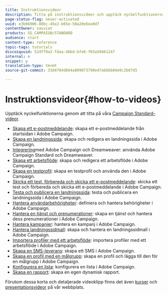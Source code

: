 ```yaml
---
title: Instruktionsvideor
description: Titta på instruktionsvideor och upptäck nyckelfunktionerna i Adobe Campaign.
page-status-flag: never-activated
uuid: e3b66906-80bc-45e2-b65e-50a20e6ea0d7
contentOwner: sauviat
products: SG_CAMPAIGN/STANDARD
audience: start
content-type: reference
topic-tags: tutorials
discoiquuid: 524ff9a2-fdaa-46bd-bfe6-f03a50461247
internal: n
snippet: y
translation-type: tm+mt
source-git-commit: 33d4704d664a809073790e47ab6bb84e9c2b07d5

---
```



# Instruktionsvideor{#how-to-videos}

Upptäck nyckelfunktionerna genom att titta på våra [Campaign Standard-videor](https://docs.adobe.com/content/help/en/campaign-learn/campaign-standard-tutorials/overview.html).

* [Skapa ett e-postmeddelande](https://video.tv.adobe.com/v/23721?captions=swe): skapa ett e-postmeddelande från startsidan i Adobe Campaign.
* [Skapa en landningssida](https://video.tv.adobe.com/v/24093?captions=swe): skapa och redigera en landningssida i Adobe Campaign.
* [Integrering](https://video.tv.adobe.com/v/23121?captions=swe)med Adobe Campaign och Dreamweaver: använda Adobe Campaign Standard och Dreamweaver.
* [Skapa ett arbetsflöde](https://video.tv.adobe.com/v/23937?captions=swe): skapa och redigera ett arbetsflöde i Adobe Campaign.
* [Skapa en testprofil](https://video.tv.adobe.com/v/24094?captions=swe): skapa en testprofil och använda den i Adobe Campaign.
* [Skicka ett test, förbereda och skicka ett e-postmeddelande](https://video.tv.adobe.com/v/24013/?captions=swe): skicka ett test och förbereda och skicka ett e-postmeddelande i Adobe Campaign.
* [Testa och publicera en landningssida](https://video.tv.adobe.com/v/24092?captions=swe): testa och publicera en landningssida i Adobe Campaign.
* [Hantera användarbehörigheter](https://video.tv.adobe.com/v/24671?captions=swe): definiera och hantera behörigheter i Adobe Campaign.
* [Hantera en tjänst och prenumerationer](https://video.tv.adobe.com/v/24673?captions=swe): skapa en tjänst och hantera dess prenumerationer i Adobe Campaign.
* [Hantera kampanjer](https://video.tv.adobe.com/v/24672?captions=swe): hantera en kampanj i Adobe Campaign.
* [Hantera landningssidmall](https://video.tv.adobe.com/v/25200?captions=swe): skapa och hantera en landningssidmall i Adobe Campaign.
* [Importera profiler med ett arbetsflöde](https://video.tv.adobe.com/v/24993?captions=swe): importera profiler med ett arbetsflöde i Adobe Campaign.
* [Skapa en SMS-leverans](https://video.tv.adobe.com/v/25265?captions=swe): skapa ett SMS i Adobe Campaign.
* [Skapa en profil med en målgrupp](https://video.tv.adobe.com/v/18463?captions=swe): skapa en profil och lägga till den för en målgrupp i Adobe Campaign.
* [Konfigurera en lista](https://video.tv.adobe.com/v/25288?captions=swe): konfigurera en lista i Adobe Campaign.
* [Skapa en rapport](https://video.tv.adobe.com/v/25264?captions=swe): skapa en egen dynamisk rapport.

Förutom dessa korta och detaljerade videoklipp finns det även [kurser](https://training.adobe.com/training/courses.html) och [presentationsvideor](https://www.adobe.com/training/video.html) på vår webbplats.
